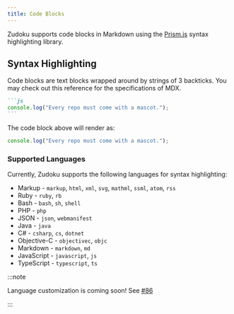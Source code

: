 ```yaml
---
title: Code Blocks
---
```


Zudoku supports code blocks in Markdown using the [Prism.js](https://prismjs.com/) syntax highlighting library.

## Syntax Highlighting

Code blocks are text blocks wrapped around by strings of 3 backticks. You may check out this reference for the specifications of MDX.

````markdown
```js
console.log("Every repo must come with a mascot.");
```
````

The code block above will render as:

```js
console.log("Every repo must come with a mascot.");
```

### Supported Languages

Currently, Zudoku supports the following languages for syntax highlighting:

- Markup - `markup`, `html`, `xml`, `svg`, `mathml`, `ssml`, `atom`, `rss`
- Ruby - `ruby`, `rb`
- Bash - `bash`, `sh`, `shell`
- PHP - `php`
- JSON - `json`, `webmanifest`
- Java - `java`
- C# - `csharp`, `cs`, `dotnet`
- Objective-C - `objectivec`, `objc`
- Markdown - `markdown`, `md`
- JavaScript - `javascript`, `js`
- TypeScript - `typescript`, `ts`

:::note

Language customization is coming soon! See [#86](https://github.com/zuplo/zudoku/issues/86)

:::
